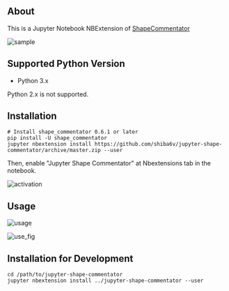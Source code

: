 ## About
This is a Jupyter Notebook NBExtension of [ShapeCommentator](https://github.com/shiba6v/shape_commentator)

![sample](https://user-images.githubusercontent.com/13820488/62421463-0cc86c80-b6dd-11e9-84bb-44749d6078f3.gif)

## Supported Python Version
- Python 3.x

Python 2.x is not supported.

## Installation
```
# Install shape_commentator 0.6.1 or later
pip install -U shape_commentator
jupyter nbextension install https://github.com/shiba6v/jupyter-shape-commentator/archive/master.zip --user
```

Then, enable "Jupyter Shape Commentator" at Nbextensions tab in the notebook.

![activation](https://user-images.githubusercontent.com/13820488/61187745-12b7c880-a6b0-11e9-8d94-564192345aca.png)

## Usage

![usage](https://user-images.githubusercontent.com/13820488/61187744-11869b80-a6b0-11e9-8fea-8e65da84f64c.png)

![use_fig](https://user-images.githubusercontent.com/13820488/61187795-fcf6d300-a6b0-11e9-97c6-4fd029244839.png)

## Installation for Development
```
cd /path/to/jupyter-shape-commentator
jupyter nbextension install ../jupyter-shape-commentator --user
```